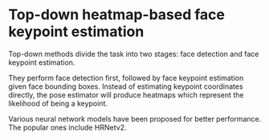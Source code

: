 # Top-down heatmap-based face keypoint estimation

Top-down methods divide the task into two stages: face detection and face keypoint estimation.

They perform face detection first, followed by face keypoint estimation given face bounding boxes.
Instead of estimating keypoint coordinates directly, the pose estimator will produce heatmaps which represent the
likelihood of being a keypoint.

Various neural network models have been proposed for better performance.
The popular ones include HRNetv2.
